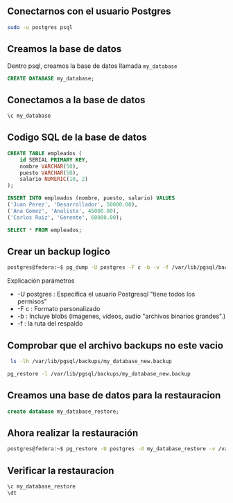 ## Conectarnos con el usuario Postgres

```sh
sudo -u postgres psql
```

## Creamos la base de datos
Dentro psql, creamos la base de datos llamada `my_database`

```sql
CREATE DATABASE my_database;
```
## Conectamos a la base de datos

```sql
\c my_database
```

## Codigo SQL de la base de datos

```sql
CREATE TABLE empleados (
    id SERIAL PRIMARY KEY,
    nombre VARCHAR(50),
    puesto VARCHAR(50),
    salario NUMERIC(10, 2)
);
```
```sql
INSERT INTO empleados (nombre, puesto, salario) VALUES
('Juan Perez', 'Desarrollador', 50000.00),
('Ana Gomez', 'Analista', 45000.00),
('Carlos Ruiz', 'Gerente', 60000.00);
```

```sql
SELECT * FROM empleados;
```

## Crear un backup logico

```sh
postgres@fedora:~$ pg_dump -U postgres -F c -b -v -f /var/lib/pgsql/backups/my_database_new.backup my_database
```

Explicación parámetros

- -U postgres : Especifica el usuario Postgresql "tiene todos los permisos"
- -F c : Formato personalizado
- -b : Incluye blobs (imagenes, videos, audio "archivos binarios grandes".)
- -f : la ruta del respaldo


## Comprobar que el archivo backups no este vacio 

```sh
 ls -lh /var/lib/pgsql/backups/my_database_new.backup
```
```sh
pg_restore -l /var/lib/pgsql/backups/my_database_new.backup
```

## Creamos una base de datos para la restauracion

```sql
create database my_database_restore;
```
## Ahora realizar la restauración

```sh
postgres@fedora:~$ pg_restore -U postgres -d my_database_restore -v /var/lib/pgsql/backups/my_database_new.backup
```

## Verificar la restauracion

```sh
\c my_database_restore
\dt
```
